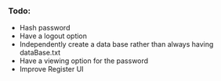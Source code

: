 ### Todo:

- Hash password
- Have a logout option
- Independently create a data base rather than always having dataBase.txt
- Have a viewing option for the password
- Improve Register UI